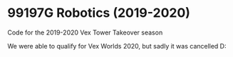 # 99197G Robotics (2019-2020)
Code for the 2019-2020 Vex Tower Takeover season

We were able to qualify for Vex Worlds 2020, but sadly it was cancelled D:

